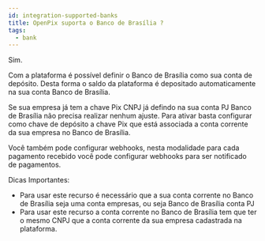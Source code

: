 ```yaml
---
id: integration-supported-banks
title: OpenPix suporta o Banco de Brasília ?
tags:
  - bank
---
```


Sim.

Com a plataforma é possível definir o Banco de Brasília como sua conta de depósito. Desta forma o saldo da plataforma é depositado automaticamente na sua conta Banco de Brasília.

Se sua empresa já tem a chave Pix CNPJ já defindo na sua conta PJ Banco de Brasília não precisa realizar nenhum ajuste. Para ativar basta configurar como chave de depósito a chave Pix que está associada a conta corrente da sua empresa no Banco de Brasília.

Você também pode configurar webhooks, nesta modalidade para cada pagamento recebido você pode configurar webhooks para ser notificado de pagamentos.

Dicas Importantes:

- Para usar este recurso é necessário que a sua conta corrente no Banco de Brasília seja uma conta empresas, ou seja Banco de Brasília conta PJ
- Para usar este recurso a conta corrente no Banco de Brasília tem que ter o mesmo CNPJ que a conta corrente da sua empresa cadastrada na plataforma.
